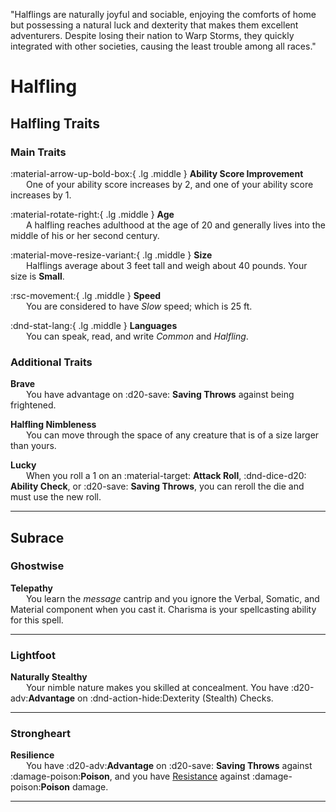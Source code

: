 <p style="text-align: center;">

"Halflings are naturally joyful and sociable, enjoying the comforts of home but possessing a natural luck and dexterity that makes them excellent adventurers. Despite losing their nation to Warp Storms, they quickly integrated with other societies, causing the least trouble among all races."

</p>

# Halfling

## Halfling Traits

### Main Traits

:material-arrow-up-bold-box:{ .lg .middle } **Ability Score Improvement**  
&ensp;&ensp;&ensp; One of your ability score increases by 2, and one of your ability score increases by 1.

:material-rotate-right:{ .lg .middle } **Age**  
&ensp;&ensp;&ensp; A halfling reaches adulthood at the age of 20 and generally lives into the middle of his or her second century.

:material-move-resize-variant:{ .lg .middle } **Size**  
&ensp;&ensp;&ensp; Halflings average about 3 feet tall and weigh about 40 pounds. Your size is **Small**.

:rsc-movement:{ .lg .middle } **Speed**  
&ensp;&ensp;&ensp; You are considered to have *Slow* speed; which is 25 ft.

:dnd-stat-lang:{ .lg .middle } **Languages**  
&ensp;&ensp;&ensp; You can speak, read, and write *Common* and *Halfling*.

### Additional Traits

**Brave**  
&ensp;&ensp;&ensp; You have advantage on :d20-save: **Saving Throws** against being frightened.

**Halfling Nimbleness**  
&ensp;&ensp;&ensp;  You can move through the space of any creature that is of a size larger than yours.

**Lucky**  
&ensp;&ensp;&ensp;  When you roll a 1 on an :material-target: **Attack Roll**, :dnd-dice-d20: **Ability Check**, or :d20-save: **Saving Throws**, you can reroll the die and must use the new roll.

---

## Subrace

### Ghostwise

**Telepathy**  
&ensp;&ensp;&ensp; You learn the *message* cantrip and you ignore the Verbal, Somatic, and Material component when you cast it. Charisma is your spellcasting ability for this spell.

---

### Lightfoot

**Naturally Stealthy**  
&ensp;&ensp;&ensp; Your nimble nature makes you skilled at concealment. You have :d20-adv:**Advantage** on :dnd-action-hide:Dexterity (Stealth) Checks.

---

### Strongheart

**Resilience**  
&ensp;&ensp;&ensp; You have :d20-adv:**Advantage** on :d20-save: **Saving Throws** against :damage-poison:**Poison**, and you have [Resistance](../../gameplay/combat/damage-healing.md#resistance) against :damage-poison:**Poison** damage.

---